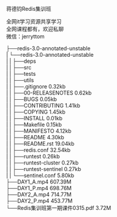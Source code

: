 蒋德钧Redis集训班

全网it学习资源共享学习<br>全网课程都有，欢迎私聊<br>微信：jerryttom<br>

├──redis-3.0-annotated-unstable<br> | └──redis-3.0-annotated-unstable<br> | | ├──deps<br> | | ├──src<br> | | ├──tests<br> | | ├──utils<br> | | ├──.gitignore 0.32kb<br> | | ├──00-RELEASENOTES 0.62kb<br> | | ├──BUGS 0.05kb<br> | | ├──CONTRIBUTING 1.41kb<br> | | ├──COPYING 1.45kb<br> | | ├──INSTALL 0.01kb<br> | | ├──Makefile 0.15kb<br> | | ├──MANIFESTO 4.12kb<br> | | ├──README 4.30kb<br> | | ├──README.rst 19.04kb<br> | | ├──redis.conf 32.54kb<br> | | ├──runtest 0.26kb<br> | | ├──runtest-cluster 0.27kb<br> | | ├──runtest-sentinel 0.27kb<br> | | └──sentinel.conf 5.80kb<br> ├──DAY1_A.mp4 607.39M<br> ├──DAY1_P.mp4 698.76M<br> ├──DAY2_A.mp4 714.77M<br> ├──DAY2_P.mp4 453.77M<br> └──Redis集训班第一期课件0315.pdf 3.72M
